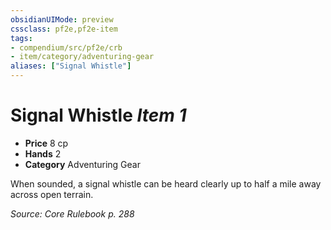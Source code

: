 ```yaml
---
obsidianUIMode: preview
cssclass: pf2e,pf2e-item
tags:
- compendium/src/pf2e/crb
- item/category/adventuring-gear
aliases: ["Signal Whistle"]
---
```

# Signal Whistle *Item 1*  

- **Price** 8 cp
- **Hands** 2
- **Category** Adventuring Gear

When sounded, a signal whistle can be heard clearly up to half a mile away across open terrain.

*Source: Core Rulebook p. 288*